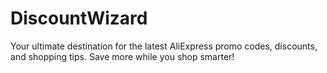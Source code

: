 # DiscountWizard
Your ultimate destination for the latest AliExpress promo codes, discounts, and shopping tips. Save more while you shop smarter!
